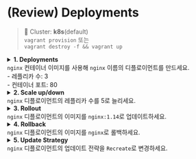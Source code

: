 # (Review) Deployments

> 📘 Cluster: **k8s**(default)
<br> `vagrant provision` 또는
<br> `vagrant destroy -f && vagrant up`

<details>
<summary><b>1. Deployments</b>
<br> <code>nginx</code> 컨테이너 이미지를 사용해 <code>nginx</code> 이름의 디플로이먼트를 만드세요.
<br> - 레플리카 수: 3
<br> - 컨테이너 포트: 80
</summary>
<pre><code># 매니페스트 생성 후 apply
apiVersion: apps/v1
kind: Deployment
metadata:
  name: nginx
spec:
  replicas: 3
  selector:
    matchLabels:
      app: nginx
  template:
    metadata:
      labels:
        app: nginx
    spec:
      containers:
      - name: nginx
        image: nginx
        ports:
        - containerPort: 80
</code></pre>
또는
<pre><code>$ k create deploy nginx --image=nginx --replicas=3 --port=80
</code></pre>
</details>

<details>
<summary><b>2. Scale up/down</b>
<br> <code>nginx</code> 디플로이먼트의 레플리카 수를 5로 늘리세요.
</summary>
<pre><code>$ k scale deploy nginx --replicas=5
</code></pre>
또는
<pre><code>$ k patch deploy nginx -p '{"spec":{"replicas":5}}'
$ k edit deploy nginx
# spec.replicas 수정
</code></pre>

</details>

<details>
<summary><b>3. Rollout</b>
<br> <code>nginx</code> 디플로이먼트의 이미지를 <code>nginx:1.14</code>로 업데이트하세요.
</summary>
<pre><code>$ k set image deploy nginx nginx=nginx:1.14
</code></pre>
또는
<pre><code>$ k edit deploy nginx
# spec.template.spec.containers[0].image 수정
</code></pre>
</details>

<details>
<summary><b>4. Rollback</b>
<br> <code>nginx</code> 디플로이먼트의 이미지를 <code>nginx</code>로 롤백하세요.
</summary>
<pre><code>$ k rollout undo deploy nginx
</code></pre>

</details>

<details>
<summary><b>5. Update Strategy</b>
<br> <code>nginx</code> 디플로이먼트의 업데이트 전략을 <code>Recreate</code>로 변경하세요.
</summary>
<pre><code># 매니페스트 수정 후 apply
apiVersion: apps/v1
kind: Deployment
metadata:
  name: nginx
spec:
  replicas: 3
  selector:
    matchLabels:
      app: nginx
  strategy:
    type: Recreate  # 수정
  template:
    metadata:
      labels:
        app: nginx
    spec:
      containers:
      - name: nginx
        image: nginx:1.13
        ports:
        - containerPort: 80
</pre></code>
또는
<pre><code>$ k edit deploy nginx
# spec.strategy.type 수정
</code></pre>
</details>

